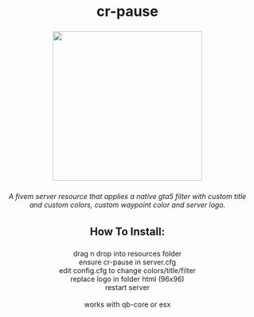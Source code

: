 <h1 align="center">cr-pause</h1>

###

<div align="center">
  <img height="300" src="https://i.ibb.co/pXQ0qB2/cr-pause.png"  />
</div>

###

<h6 align="center">A fivem server resource that applies a native gta5 filter with custom title and custom colors, custom waypoint color and server logo.</h6>

###

<h2 align="center">How To Install:</h2>

###

<p align="center">drag n drop into resources folder<br>ensure cr-pause in server.cfg<br>edit config.cfg to change colors/title/filter<br>replace logo in folder html (96x96)<br>restart server<br><br>works with qb-core or esx</p>

###